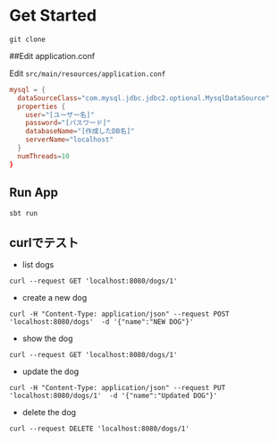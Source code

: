 # Get Started

`git clone `

##Edit application.conf

Edit `src/main/resources/application.conf`

```application.conf
mysql = {
  dataSourceClass="com.mysql.jdbc.jdbc2.optional.MysqlDataSource"
  properties {
    user="[ユーザー名]"
    password="[パスワード]"
    databaseName="[作成したDB名]"
    serverName="localhost"
  }
  numThreads=10
}
```

## Run App

`sbt run`


## curlでテスト

- list dogs

`curl --request GET 'localhost:8080/dogs/1'`

- create a new dog

`curl -H "Content-Type: application/json" --request POST 'localhost:8080/dogs'  -d '{"name":"NEW DOG"}'`

- show the dog

`curl --request GET 'localhost:8080/dogs/1'`

- update the dog

`curl -H "Content-Type: application/json" --request PUT 'localhost:8080/dogs/1'  -d '{"name":"Updated DOG"}'`

- delete the dog

`curl --request DELETE 'localhost:8080/dogs/1'`